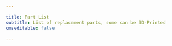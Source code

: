 ```yaml
---

title: Part List
subtitle: List of replacement parts, some can be 3D-Printed
cmseditable: false

---
```


